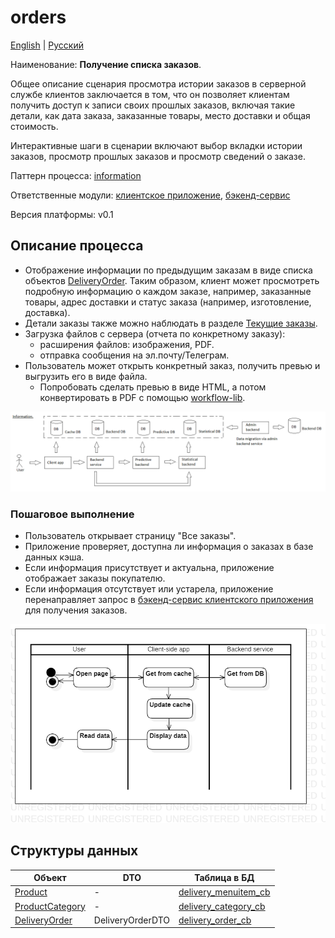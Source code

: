 # orders

[English](orders.md) | [Русский](orders.ru.md)

Наименование: **Получение списка заказов**.

Общее описание сценария просмотра истории заказов в серверной службе клиентов заключается в том, что он позволяет клиентам получить доступ к записи своих прошлых заказов, включая такие детали, как дата заказа, заказанные товары, место доставки и общая стоимость.

Интерактивные шаги в сценарии включают выбор вкладки истории заказов, просмотр прошлых заказов и просмотр сведений о заказе.

Паттерн процесса: [information](../../processpatterns/information.md)

Ответственные модули: [клиентское приложение](../../frontend/customerclient.ru.md), [бэкенд-сервис](../../backend/customerbackend.ru.md)

Версия платформы: v0.1

## Описание процесса

- Отображение информации по предыдущим заказам в виде списка объектов [DeliveryOrder](https://github.com/alexeysp11/workflow-lib/blob/main/src/Models/Business/BusinessDocuments/DeliveryOrder.cs). Таким образом, клиент может просмотреть подробную информацию о каждом заказе, например, заказанные товары, адрес доставки и статус заказа (например, изготовление, доставка).
- Детали заказы также можно наблюдать в разделе [Текущие заказы](../customer/pendingorders.ru.md).
- Загрузка файлов с сервера (отчета по конкретному заказу): 
    - расширения файлов: изображения, PDF.
    - отправка сообщения на эл.почту/Телеграм.
- Пользователь может открыть конкретный заказ, получить превью и выгрузить его в виде файла.
    - Попробовать сделать превью в виде HTML, а потом конвертировать в PDF с помощью [workflow-lib](https://github.com/alexeysp11/workflow-lib).
<!--
- Использование предиктивных моделей: ориентировочное время готовки и доставки.
- Из списка всех заказов возможно перейти в "Дашборды", установить фильтры для выгрузки статистики, получить превью и выгрузить его в виде файла.
- Статистика по предыдущим заказам в виде дашбордов: 
    - по времени: 
        - день, 
        - неделя,
        - месяц,
        - год,
        - всё время; 
    - по типу графиков:
        - Line chart,
        - Bar chart,
        - Histogram,
        - Scatter plot и т.д.; 
    - метрики:
        - общая сумма заказа,
        - стоимость позиции,
        - количество заказов,
        - количество позиций,
        - время оформления заказов,
        - место доставки.
-->

![information_overall](../../img/processpatterns/information_overall.png)

### Пошаговое выполнение

- Пользователь открывает страницу "Все заказы".
- Приложение проверяет, доступна ли информация о заказах в базе данных кэша.
- Если информация присутствует и актуальна, приложение отображает заказы покупателю.
- Если информация отсутствует или устарела, приложение перенаправляет запрос в [бэкенд-сервис клиентского приложения](../../backend/customerbackend.ru.md) для получения заказов.

![customer.allorders](../../img/activitydiagrams/customer.allorders.png)

## Структуры данных

| Объект | DTO | Таблица в БД |
| --- | ---- | --- |
| [Product](https://github.com/alexeysp11/workflow-lib/blob/main/src/Models/Business/Products/Product.cs) | - | [delivery_menuitem_cb](../../dbtables/customer/delivery_menuitem_cb.md) |
| [ProductCategory](https://github.com/alexeysp11/workflow-lib/blob/main/src/Models/Business/Products/ProductCategory.cs) | - | [delivery_category_cb](../../dbtables/customer/delivery_category_cb.md) |
| [DeliveryOrder](https://github.com/alexeysp11/workflow-lib/blob/main/src/Models/Business/BusinessDocuments/DeliveryOrder.cs) | DeliveryOrderDTO | [delivery_order_cb](../../dbtables/customer/delivery_order_cb.md) |

<!--
## Примеры заказа

![purchase-order-template](https://templates.invoicehome.com/purchase-order-template-us-mono-black-750px.png)
-->
